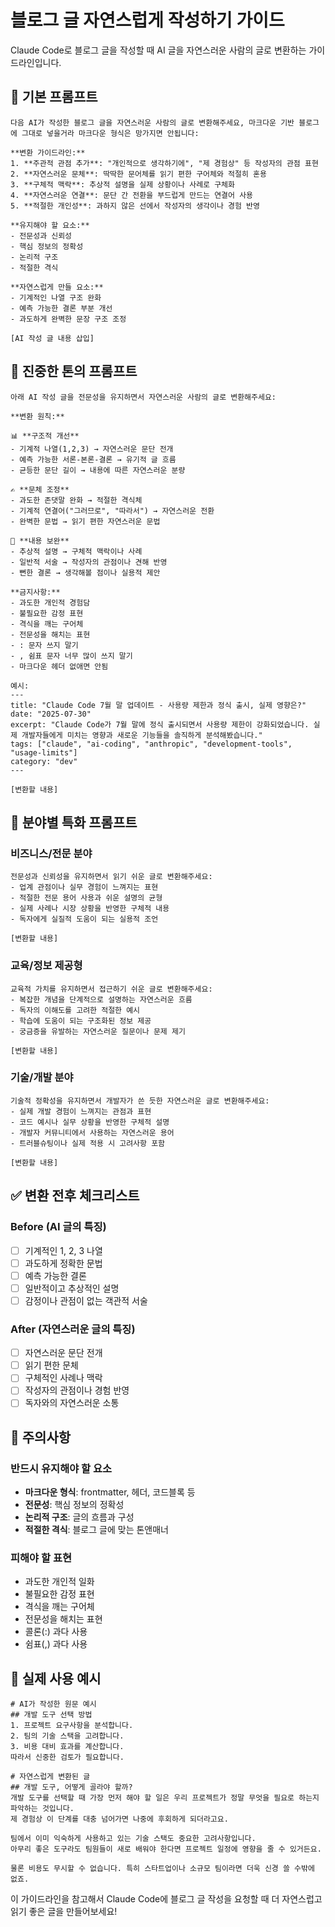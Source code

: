 # 블로그 글 자연스럽게 작성하기 가이드

Claude Code로 블로그 글을 작성할 때 AI 글을 자연스러운 사람의 글로 변환하는 가이드라인입니다.

## 🎯 기본 프롬프트

```
다음 AI가 작성한 블로그 글을 자연스러운 사람의 글로 변환해주세요, 마크다운 기반 블로그에 그대로 넣을거라 마크다운 형식은 망가지면 안됩니다:

**변환 가이드라인:**
1. **주관적 관점 추가**: "개인적으로 생각하기에", "제 경험상" 등 작성자의 관점 표현
2. **자연스러운 문체**: 딱딱한 문어체를 읽기 편한 구어체와 적절히 혼용
3. **구체적 맥락**: 추상적 설명을 실제 상황이나 사례로 구체화
4. **자연스러운 연결**: 문단 간 전환을 부드럽게 만드는 연결어 사용
5. **적절한 개인성**: 과하지 않은 선에서 작성자의 생각이나 경험 반영

**유지해야 할 요소:**
- 전문성과 신뢰성
- 핵심 정보의 정확성
- 논리적 구조
- 적절한 격식

**자연스럽게 만들 요소:**
- 기계적인 나열 구조 완화
- 예측 가능한 결론 부분 개선
- 과도하게 완벽한 문장 구조 조정

[AI 작성 글 내용 삽입]
```

## 📝 진중한 톤의 프롬프트

```
아래 AI 작성 글을 전문성을 유지하면서 자연스러운 사람의 글로 변환해주세요:

**변환 원칙:**

📊 **구조적 개선**
- 기계적 나열(1,2,3) → 자연스러운 문단 전개
- 예측 가능한 서론-본론-결론 → 유기적 글 흐름
- 균등한 문단 길이 → 내용에 따른 자연스러운 분량

✍️ **문체 조정**
- 과도한 존댓말 완화 → 적절한 격식체
- 기계적 연결어("그러므로", "따라서") → 자연스러운 전환
- 완벽한 문법 → 읽기 편한 자연스러운 문법

🎯 **내용 보완**
- 추상적 설명 → 구체적 맥락이나 사례
- 일반적 서술 → 작성자의 관점이나 견해 반영
- 뻔한 결론 → 생각해볼 점이나 실용적 제안

**금지사항:**
- 과도한 개인적 경험담
- 불필요한 감정 표현
- 격식을 깨는 구어체
- 전문성을 해치는 표현
- : 문자 쓰지 말기
- , 쉼표 문자 너무 많이 쓰지 말기
- 마크다운 헤더 없애면 안됨 

예시:
---
title: "Claude Code 7월 말 업데이트 - 사용량 제한과 정식 출시, 실제 영향은?"
date: "2025-07-30"
excerpt: "Claude Code가 7월 말에 정식 출시되면서 사용량 제한이 강화되었습니다. 실제 개발자들에게 미치는 영향과 새로운 기능들을 솔직하게 분석해봤습니다."
tags: ["claude", "ai-coding", "anthropic", "development-tools", "usage-limits"]
category: "dev"
---

[변환할 내용]
```

## 🏢 분야별 특화 프롬프트

### 비즈니스/전문 분야
```
전문성과 신뢰성을 유지하면서 읽기 쉬운 글로 변환해주세요:
- 업계 관점이나 실무 경험이 느껴지는 표현
- 적절한 전문 용어 사용과 쉬운 설명의 균형
- 실제 사례나 시장 상황을 반영한 구체적 내용
- 독자에게 실질적 도움이 되는 실용적 조언

[변환할 내용]
```

### 교육/정보 제공형
```
교육적 가치를 유지하면서 접근하기 쉬운 글로 변환해주세요:
- 복잡한 개념을 단계적으로 설명하는 자연스러운 흐름
- 독자의 이해도를 고려한 적절한 예시
- 학습에 도움이 되는 구조화된 정보 제공
- 궁금증을 유발하는 자연스러운 질문이나 문제 제기

[변환할 내용]
```

### 기술/개발 분야
```
기술적 정확성을 유지하면서 개발자가 쓴 듯한 자연스러운 글로 변환해주세요:
- 실제 개발 경험이 느껴지는 관점과 표현
- 코드 예시나 실무 상황을 반영한 구체적 설명
- 개발자 커뮤니티에서 사용하는 자연스러운 용어
- 트러블슈팅이나 실제 적용 시 고려사항 포함

[변환할 내용]
```

## ✅ 변환 전후 체크리스트

### Before (AI 글의 특징)
- [ ] 기계적인 1, 2, 3 나열
- [ ] 과도하게 정확한 문법
- [ ] 예측 가능한 결론
- [ ] 일반적이고 추상적인 설명
- [ ] 감정이나 관점이 없는 객관적 서술

### After (자연스러운 글의 특징)
- [ ] 자연스러운 문단 전개
- [ ] 읽기 편한 문체
- [ ] 구체적인 사례나 맥락
- [ ] 작성자의 관점이나 경험 반영
- [ ] 독자와의 자연스러운 소통

## 📌 주의사항

### 반드시 유지해야 할 요소
- **마크다운 형식**: frontmatter, 헤더, 코드블록 등
- **전문성**: 핵심 정보의 정확성
- **논리적 구조**: 글의 흐름과 구성
- **적절한 격식**: 블로그 글에 맞는 톤앤매너

### 피해야 할 표현
- 과도한 개인적 일화
- 불필요한 감정 표현
- 격식을 깨는 구어체
- 전문성을 해치는 표현
- 콜론(:) 과다 사용
- 쉼표(,) 과다 사용

## 🎯 실제 사용 예시

```
# AI가 작성한 원문 예시
## 개발 도구 선택 방법
1. 프로젝트 요구사항을 분석합니다.
2. 팀의 기술 스택을 고려합니다.
3. 비용 대비 효과를 계산합니다.
따라서 신중한 검토가 필요합니다.

# 자연스럽게 변환된 글
## 개발 도구, 어떻게 골라야 할까?
개발 도구를 선택할 때 가장 먼저 해야 할 일은 우리 프로젝트가 정말 무엇을 필요로 하는지 파악하는 것입니다. 
제 경험상 이 단계를 대충 넘어가면 나중에 후회하게 되더라고요.

팀에서 이미 익숙하게 사용하고 있는 기술 스택도 중요한 고려사항입니다. 
아무리 좋은 도구라도 팀원들이 새로 배워야 한다면 프로젝트 일정에 영향을 줄 수 있거든요.

물론 비용도 무시할 수 없습니다. 특히 스타트업이나 소규모 팀이라면 더욱 신경 쓸 수밖에 없죠.
```

이 가이드라인을 참고해서 Claude Code에 블로그 글 작성을 요청할 때 더 자연스럽고 읽기 좋은 글을 만들어보세요!
